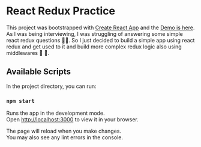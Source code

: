 # React Redux Practice

This project was bootstrapped with [Create React App](https://github.com/facebook/create-react-app) and the [Demo is here](https://ponochovny.github.io/react-redux-practice/).  
As I was being interviewing, I was struggling of answering some simple react redux questions :face_exhaling:. So I just decided to build a simple app using react redux and get used to it and build more complex redux logic also using middlewares :monocle_face: :tada:.

## Available Scripts

In the project directory, you can run:

### `npm start`

Runs the app in the development mode.\
Open [http://localhost:3000](http://localhost:3000) to view it in your browser.

The page will reload when you make changes.\
You may also see any lint errors in the console.
